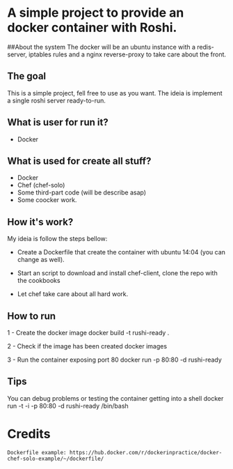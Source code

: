 # A simple project to provide an docker container with Roshi. 

##About the system
The docker will be an ubuntu instance with a redis-server, iptables rules and a nginx reverse-proxy to take care about the front.

## The goal

This is a simple project, fell free to use as you want. The ideia is implement a single roshi server ready-to-run.

## What is user for run it?

* Docker

## What is used for create all stuff?

* Docker
* Chef (chef-solo)
* Some third-part code (will be describe asap)
* Some coocker work.

## How it's work?

My ideia is follow the steps bellow:

* Create a Dockerfile that create the container with ubuntu 14:04 (you can change as well).

* Start an script to download and install chef-client, clone the repo with the cookbooks

* Let chef take care about all hard work.

## How to run

1 - Create the docker image
	docker build -t rushi-ready .

2 - Check if the image has been created
	docker images

3 - Run the container exposing port 80 
	docker run -p 80:80 -d rushi-ready 

## Tips

You can debug problems or testing the container getting into a shell
	docker run -t -i -p 80:80 -d rushi-ready /bin/bash


# Credits
	Dockerfile example: https://hub.docker.com/r/dockerinpractice/docker-chef-solo-example/~/dockerfile/

